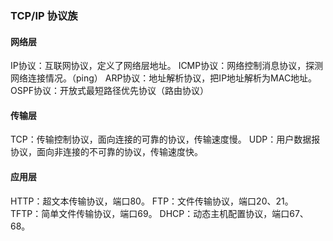 ### TCP/IP 协议族

#### 网络层
IP协议：互联网协议，定义了网络层地址。
ICMP协议：网络控制消息协议，探测网络连接情况。（ping）
ARP协议：地址解析协议，把IP地址解析为MAC地址。
OSPF协议：开放式最短路径优先协议（路由协议）

#### 传输层
TCP：传输控制协议，面向连接的可靠的协议，传输速度慢。
UDP：用户数据报协议，面向非连接的不可靠的协议，传输速度快。

#### 应用层
HTTP：超文本传输协议，端口80。
FTP：文件传输协议，端口20、21。
TFTP：简单文件传输协议，端口69。
DHCP：动态主机配置协议，端口67、68。